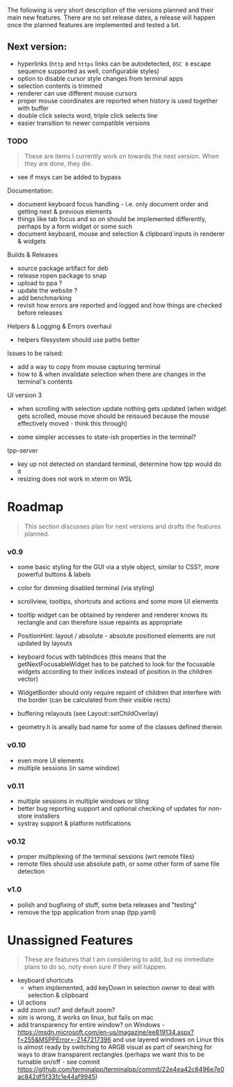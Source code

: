 ﻿The following is very short description of the versions planned and their main new features. There are no set release dates, a release will happen once the planned features are implemented and tested a bit.

## Next version:

- hyperlinks (`http` and `https` links can be autodetected, `OSC 8` escape sequence supported as well, configurable styles)
- option to disable cursor style changes from terminal apps
- selection contents is trimmed
- renderer can use different mouse cursors
- proper mouse coordinates are reported when history is used together with buffer
- double click selects word, triple click selects line
- easier transition to newer compatible versions

### TODO

> These are items I currently work on towards the next version. When they are done, they die.  

- see if msys can be added to bypass

Documentation:

- document keyboard focus handling - i.e. only document order and getting next & previous elements
- things like tab focus and so on should be implemented differently, perhaps by a form widget or some such
- document keyboard, mouse and selection & clipboard inputs in renderer & widgets

Builds & Releases

- source package artifact for deb
- release ropen package to snap 
- upload to ppa ? 
- update the website ? 
- add benchmarking
- revisit how errors are reported and logged and how things are checked before releases

Helpers & Logging & Errors overhaul

- helpers filesystem should use paths better

Issues to be raised:

- add a way to copy from mouse capturing terminal
- how to & when invalidate selection when there are changes in the terminal's contents

UI version 3

- when scrolling with selection update nothing gets updated (when widget gets scrolled, mouse move should be reissued because the mouse effectively moved - think this through)

- some simpler accesses to state-ish properties in the terminal? 

tpp-server

- key up not detected on standard terminal, determine how tpp would do it
- resizing does not work in xterm on WSL

# Roadmap

> This section discusses plan for next versions and drafts the features planned. 

### v0.9

- some basic styling for the GUI via a style object, similar to CSS?, more powerful buttons & labels
- color for dimming disabled terminal (via styling)
- scrollview, tooltips, shortcuts and actions and some more UI elements
- tooltip widget can be obtained by renderer and renderer knows its rectangle and can therefore issue repaints as appropriate
- PositionHint: layout / absolute - absolute positioned elements are not updated by layouts
- keyboard focus with tabIndices (this means that the getNextFocusableWidget has to be patched to look for the focusable widgets according to their indices instead of position in the children vector)

- WidgetBorder should only require repaint of children that interfere with the border (can be calculated from their visible rects)
- buffering relayouts (see Layout::setChildOverlay)

- geometry.h is areally bad name for some of the classes defined therein


### v0.10

- even more UI elements
- multiple sessions (in same window)

### v0.11

- multiple sessions in multiple windows or tiling
- better bug reporting support and optional checking of updates for non-store installers
- systray support & platform notifications

### v0.12

- proper multiplexing of the terminal sessions (wrt remote files)
- remote files should use absolute path, or some other form of same file detection

### v1.0

- polish and bugfixing of stuff, some beta releases and "testing"
- remove the tpp application from snap (tpp.yaml)

# Unassigned Features

> These are features that I am considering to add, but no immediate plans to do so, noty even sure if they will happen.  

- keyboard shortcuts
  - when implemented, add keyDown in selection owner to deal with selection & clipboard
- UI actions
- add zoom out? and default zoom? 
- xim is wrong, it works on linux, but fails on mac
- add transparency for entire window? on Windows - https://msdn.microsoft.com/en-us/magazine/ee819134.aspx?f=255&MSPPError=-2147217396 and use layered windows
  on Linux this is almost ready by switching to ARGB visual as part of searching for ways to draw transparent rectangles (perhaps we want this to be turnable on/off - see commit https://github.com/terminalpp/terminalpp/commit/22e4ea42c8496e7e0ac842df5f33fc1e44af9945)




